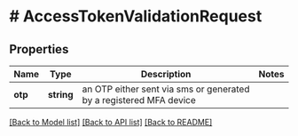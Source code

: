 # # AccessTokenValidationRequest

## Properties

Name | Type | Description | Notes
------------ | ------------- | ------------- | -------------
**otp** | **string** | an OTP either sent via sms or generated by a registered MFA device |

[[Back to Model list]](../../README.md#models) [[Back to API list]](../../README.md#endpoints) [[Back to README]](../../README.md)
